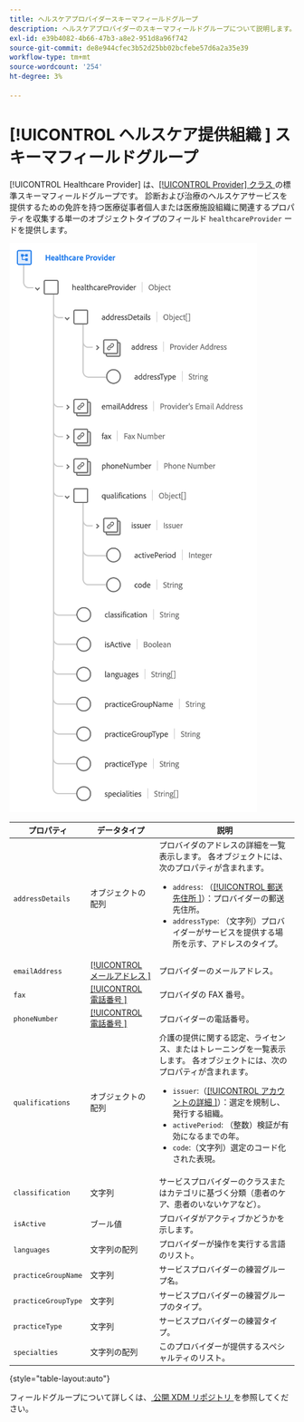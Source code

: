 ```yaml
---
title: ヘルスケアプロバイダースキーマフィールドグループ
description: ヘルスケアプロバイダーのスキーマフィールドグループについて説明します。
exl-id: e39b4082-4b66-47b3-a8e2-951d8a96f742
source-git-commit: de8e944cfec3b52d25bb02bcfebe57d6a2a35e39
workflow-type: tm+mt
source-wordcount: '254'
ht-degree: 3%

---
```


# [!UICONTROL  ヘルスケア提供組織 ] スキーマフィールドグループ

[!UICONTROL Healthcare Provider] は、[[!UICONTROL Provider] クラス ](../../classes/provider.md) の標準スキーマフィールドグループです。 診断および治療のヘルスケアサービスを提供するための免許を持つ医療従事者個人または医療施設組織に関連するプロパティを収集する単一のオブジェクトタイプのフィールド `healthcareProvider` ードを提供します。

![](../../images/field-groups/healthcare-provider.png)

| プロパティ | データタイプ | 説明 |
| --- | --- | --- |
| `addressDetails` | オブジェクトの配列 | プロバイダのアドレスの詳細を一覧表示します。 各オブジェクトには、次のプロパティが含まれます。 <ul><li>`address`: （[[!UICONTROL  郵送先住所 ]](../../data-types/postal-address.md)）：プロバイダーの郵送先住所。</li><li>`addressType`: （文字列）プロバイダーがサービスを提供する場所を示す、アドレスのタイプ。</li></ul> |
| `emailAddress` | [[!UICONTROL  メールアドレス ]](../../data-types/email-address.md) | プロバイダーのメールアドレス。 |
| `fax` | [[!UICONTROL  電話番号 ]](../../data-types/phone-number.md) | プロバイダの FAX 番号。 |
| `phoneNumber` | [[!UICONTROL  電話番号 ]](../../data-types/phone-number.md) | プロバイダーの電話番号。 |
| `qualifications` | オブジェクトの配列 | 介護の提供に関する認定、ライセンス、またはトレーニングを一覧表示します。 各オブジェクトには、次のプロパティが含まれます。 <ul><li>`issuer`:（[[!UICONTROL  アカウントの詳細 ]](../../data-types/account-details.md)）：選定を規制し、発行する組織。</li><li>`activePeriod`: （整数）検証が有効になるまでの年。</li><li>`code`:（文字列）選定のコード化された表現。</li></ul> |
| `classification` | 文字列 | サービスプロバイダーのクラスまたはカテゴリに基づく分類（患者のケア、患者のいないケアなど）。 |
| `isActive` | ブール値 | プロバイダがアクティブかどうかを示します。 |
| `languages` | 文字列の配列 | プロバイダーが操作を実行する言語のリスト。 |
| `practiceGroupName` | 文字列 | サービスプロバイダーの練習グループ名。 |
| `practiceGroupType` | 文字列 | サービスプロバイダーの練習グループのタイプ。 |
| `practiceType` | 文字列 | サービスプロバイダーの練習タイプ。 |
| `specialties` | 文字列の配列 | このプロバイダーが提供するスペシャルティのリスト。 |

{style="table-layout:auto"}

フィールドグループについて詳しくは、[ 公開 XDM リポジトリ ](https://github.com/adobe/xdm/blob/master/components/fieldgroups/provider/healthcare-provider-details.schema.json) を参照してください。
